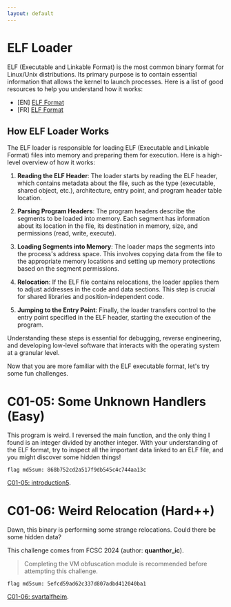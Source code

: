 ```yaml
---
layout: default
---
```


# ELF Loader

ELF (Executable and Linkable Format) is the most common binary format for Linux/Unix distributions. Its primary purpose is to contain essential information that allows the kernel to launch processes. Here is a list of good resources to help you understand how it works:

- [EN] [ELF Format](https://www.gabriel.urdhr.fr/2015/09/28/elf-file-format/)
- [FR] [ELF Format](https://sysblog.informatique.univ-paris-diderot.fr/2024/04/01/le-format-elf-executable-and-linkable-format/)


## How ELF Loader Works

The ELF loader is responsible for loading ELF (Executable and Linkable Format) files into memory and preparing them for execution. Here is a high-level overview of how it works:

1. **Reading the ELF Header**: The loader starts by reading the ELF header, which contains metadata about the file, such as the type (executable, shared object, etc.), architecture, entry point, and program header table location.

2. **Parsing Program Headers**: The program headers describe the segments to be loaded into memory. Each segment has information about its location in the file, its destination in memory, size, and permissions (read, write, execute).

3. **Loading Segments into Memory**: The loader maps the segments into the process's address space. This involves copying data from the file to the appropriate memory locations and setting up memory protections based on the segment permissions.

4. **Relocation**: If the ELF file contains relocations, the loader applies them to adjust addresses in the code and data sections. This step is crucial for shared libraries and position-independent code.

5. **Jumping to the Entry Point**: Finally, the loader transfers control to the entry point specified in the ELF header, starting the execution of the program.

Understanding these steps is essential for debugging, reverse engineering, and developing low-level software that interacts with the operating system at a granular level.

Now that you are more familiar with the ELF executable format, let's try some fun challenges.

# C01-05: Some Unknown Handlers (Easy)

This program is weird. I reversed the main function, and the only thing I found is an integer divided by another integer. With your understanding of the ELF format, try to inspect all the important data linked to an ELF file, and you might discover some hidden things!

`flag md5sum: 868b752cd2a517f9db545c4c744aa13c`

[C01-05: introduction5](/assets/module/c01/05/introduction5.bin).

# C01-06: Weird Relocation (Hard++)

Dawn, this binary is performing some strange relocations.
Could there be some hidden data?

This challenge comes from FCSC 2024 (author: **quanthor_ic**).

> Completing the VM obfuscation module is recommended before attempting this challenge.

`flag md5sum: 5efcd59ad62c337d807adbd412040ba1`

[C01-06: svartalfheim](/assets/module/c01/06/svartalfheim).
